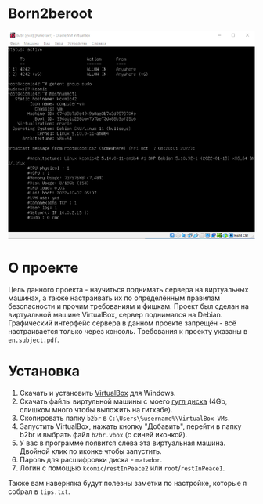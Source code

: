 # Born2beroot
![Картинка](https://github.com/k-comic/Born2beroot/blob/main/image.png)

# О проекте
Цель данного проекта - научиться поднимать сервера на виртуальных машинах, а также настраивать их по определённым правилам безопасности и прочим требованиям и фишкам.
Проект был сделан на виртуальной машине VirtualBox, сервер поднимался на Debian.
Графический интерфейс сервера в данном проекте запрещён - всё настраивается только через консоль.
Требования к проекту указаны в `en.subject.pdf`.

# Установка
1. Скачать и установить [VirtualBox](https://www.virtualbox.org/) для Windows.  
2. Скачать файлы виртульной машины c моего [гугл диска](https://drive.google.com/drive/folders/15p4DK4MwnHIucjAGSV2DOutN5oRAKTom?usp=sharing) (4Gb, слишком много чтобы выложить на гитхабе).
3. Скопировать папку `b2br` в `C:\Users\%username%\VirtualBox VMs`.  
4. Запустить VirtualBox, нажать кнопку "Добавить", перейти в папку b2br  и выбрать файл `b2br.vbox` (с синей иконкой).  
5. У вас в программе появится слева эта виртуальная машина. Двойной клик по иконке чтобы запустить.  
6. Пароль для расшифровки диска - `matador`.  
7. Логин с помощью `kcomic`/`restInPeace2` или `root`/`restInPeace1`.  

Также вам наверняка будут полезны заметки по настройке, которые я собрал в `tips.txt`.
